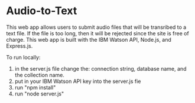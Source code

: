 # Audio-to-Text

This web app allows users to submit audio files that will be transribed to a text file. If the file is too long, then it will
be rejected since the site is free of charge.
This web app is built with the IBM Watson API, Node.js, and Express.js.

To run locally:
1) in the server.js file change the: connection string, database name, and the collection name.
2) put in your IBM Watson API key into the server.js fie
3) run "npm install"
4) run "node server.js"
